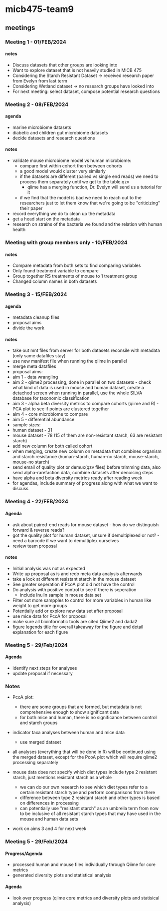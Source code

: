 # micb475-team9

## meetings

### Meeting 1 - 01/FEB/2024
#### notes
- Discuss datasets that other groups are looking into
- Want to explore dataset that is not heavily studied in MICB 475
- Considering the Starch Resistant Dataset → received research paper from Evelyn from last term
- Considering Wetland dataset → no research groups have looked into
- For next meeting: select dataset, compose potential research questions

### Meeting 2 - 08/FEB/2024
#### agenda
- marine microbiome datasets
- diabetic and children gut microbiome datasets
- decide datasets and research questions

#### notes
- validate mouse microbiome model vs human microbiome:
	- compare first within cohort then between cohorts
	- a good model would cluster very similarly
	- if the datasets are different (paired vs single end reads) we need to process them separately until we get to the table.qzv
		- qiime has a merging function, Dr. Evelyn will send us a tutorial for it
	- if we find that the model is bad we need to reach out to the researchers just to let them know that we're going to be "criticizing" their paper
- record everything we do to clean up the metadata
- get a head start on the metadata
- research on strains of the bacteria we found and the relation with human health

### Meeting with group members only - 10/FEB/2024
#### notes
- Compare metadata from both sets to find comparing variables
- Only found treatment variable to compare
- Group together RS treatments of mouse to 1 treatment group
- Changed column names in both datasets 

### Meeting 3 - 15/FEB/2024
#### agenda
- metadata cleanup files
- proposal aims
- divide the work

#### notes
- take out mnt files from server for both datasets reconsile with metadata (only same datafiles stay)
- use new manifest file when running the qiime in parallel
- merge meta datafiles
- proposal aims:
- 	aim 1 - data wrangling
-	aim 2 - qiime2 processing, done in parallel on two datasets - check what kind of data is used in mouse and human dataset, create a detached screen when running in parallel, use the whole SILVA database for taxonomic classification
- 	aim 3 - alpha beta diversity metrics to compare cohorts (qiime and R) - PCA plot to see if points are clustered together
- 	aim 4 - core microbiome to compare
- 	aim 5 - differential abundance
- sample sizes:
- 	human dataset - 31
- 	mouse dataset - 78 (15 of them are non-resistant starch, 63 are resistant starch)
- 	add new column for both called cohort
- 	when merging, create new column on metadata that combines organism and starch resistance (human-starch, human-no starch, mouse-starch, mouse-no starch)
- send email of quality plot or demux(qzv files) before trimming data, also send alpha-rarefaction data, combine datasets after denoising steps
- have alpha and beta diversity metrics ready after reading week
- for agendas, include summary of progress along with what we want to discuss


### Meeting 4 - 22/FEB/2024
#### Agenda
- ask about paired-end reads for mouse dataset - how do we distinguish forward & reverse reads?
- got the quality plot for human dataset, unsure if demultiplexed or not? - need a barcode if we want to demultiplex ourselves
- review team proposal

#### notes
- Initial analysis was not as expected
- Write up proposal as is and redo meta data analysis afterwards
- take a look at different resistant starch in the mouse dataset
- See greater seperation if PcoA plot did not have the control
- Do analysis with positive control to see if there is seperation
	- include Inulin sample in mouse data set
- Filter out more sampples to control for more variables in human like weight to get more groups
- Potentially add or explore new data set after proposal
- use mice data for PcoA for proposal
- make sure all bioinformatic tools are cited Qiime2 and dada2
- figure legends title for overall takeaway for the figure and detail explanation for each figure


### Meeting 5 - 29/Feb/2024
#### Agenda
- identify next steps for analyses
- update proposal if necessary

### Notes
- PcoA plot:
  	- there are some groups that are formed, but metadata is not comprehensive enough to show significant data
  	- for both mice and human, there is no significance between control and starch groups
- indicator taxa analyses between human and mice data
  	- use merged dataset
- all analyses (everything that will be done in R) will be continued using the merged dataset, except for the PcoA plot which will require qiime2 processing separately
- mouse data does not specify which diet types include type 2 resistant starch, just mentions resistant starch as a whole
  	- we can do our own research to see which diet types refer to a certain resistant starch type and perform comparisons from there
  	- difference between type 2 resistant starch and other types is based on differences in processing
  	- can potentially use "resistant starch" as an umbrella term from now to be inclusive of all resistant starch types that may have used in the mouse 	and human data sets
 
- work on aims 3 and 4 for next week

### Meeting 5 - 29/Feb/2024
#### Progress/Agenda
- processed human and mouse files individually through Qiime for core metrics
- generated diversity plots and statistical analysis 

#### Agenda
- look over progress (qiime core metrics and diversity plots and statisical analysis)

